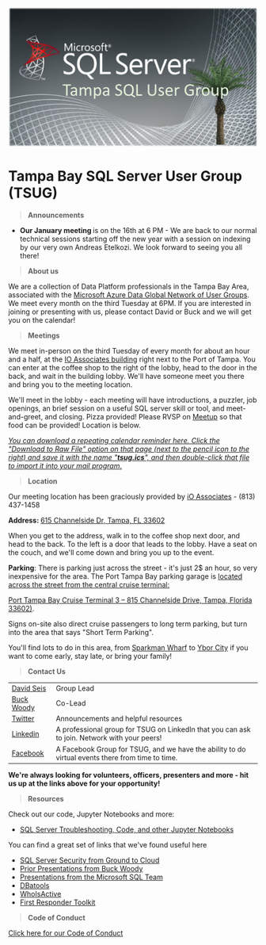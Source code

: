 <a href="https://www.meetup.com/tampa-sql-user-groups/"><img src="/Resources/graphics/tsug.png" width=800 alt="Tampa with community group name overlay"> </a>

# Tampa Bay SQL Server User Group (TSUG)

> <b>Announcements</b>

- <p><b>Our January meeting </b> is on the 16th at 6 PM - We are back to our normal technical sessions starting off the new year with a session on indexing by our very own Andreas Etelkozi. We look forward to seeing you all there!</p> 

> <b>About us</b>
<p>We are a collection of Data Platform professionals in the Tampa Bay Area, associated with the <a href="https://www.microsoft.com/en-us/sql-server/community?activetab=pivot:sqlservertab">Microsoft Azure Data Global Network of User Groups</a>. We meet every month on the third Tuesday at 6PM. If you are interested in joining or presenting with us, please contact David or Buck and we will get you on the calendar!

> <b>Meetings</b>
<p>We meet in-person on the third Tuesday of every month for about an hour and a half, at the <a href="https://www.bing.com/maps?&mepi=109~~TopOfPage~Address_Link&ty=18&q=iO%20Associates%20-%20Tampa&ss=ypid.YN873x17311666291203835826&ppois=27.94316864013672_-82.4468002319336_iO%20Associates%20-%20Tampa_YN873x17311666291203835826~&cp=27.943169~-82.4468&v=2&sV=1">IO Associates building</a> right next to the Port of Tampa. You can enter at the coffee shop to the right of the lobby, head to the door in the back, and wait in the building lobby. We'll have someone meet you there and bring you to the meeting location.</p>

We'll meet in the lobby - each meeting will have introductions, a puzzler, job openings, an brief session on a useful SQL server skill or tool, and meet-and-greet, and closing. Pizza provided! Please RVSP on <a href="https://www.meetup.com/tampa-sql-user-groups/">Meetup</a> so that food can be provided! Location is below.

<p></p><a href="https://github.com/David-Seis/TSUG/blob/main/Resources/references/tsug.ics"><i>You can download a repeating calendar reminder here. Click the "Download to Raw File" option on that page (next to the pencil icon to the right) and save it with the name "<b>tsug.ics</b>", and then double-click that file to import it into your mail program</i>.</a></p>

> <b>Location</b>
<p>Our meeting location has been graciously provided by <a href="https://www.ioassociates.com">iO Associates</a> - (813) 437-1458</p>

<p><b>Address: </b><a href="https://www.bing.com/maps?&mepi=109~~TopOfPage~Address_Link&ty=18&q=iO%20Associates%20-%20Tampa&ss=ypid.YN873x17311666291203835826&ppois=27.94316864013672_-82.4468002319336_iO%20Associates%20-%20Tampa_YN873x17311666291203835826~&cp=27.943169~-82.4468&v=2&sV=1"> 615 Channelside Dr, Tampa, FL 33602</a></p>

<p>When you get to the address, walk in to the coffee shop next door, and head to the back. To the left is a door that leads to the lobby. Have a seat on the couch, and we'll come down and bring you up to the event.</p>  

<p><b>Parking</b>: There is parking just across the street - it's just 2$ an hour, so very inexpensive for the area. The Port Tampa Bay parking garage is <a href="https://www.bing.com/search?q=810+Channelside+Drive&aqs=edge..69i57j69i11004&FORM=ANCMS9&PC=U531">located across the street from the central cruise terminal:</p>
<p>Port Tampa Bay Cruise Terminal 3 – 815 Channelside Drive, Tampa, Florida 33602)</a>.</p>  
<p>Signs on-site also direct cruise passengers to long term parking, but turn into the area that says "Short Term Parking".</p>

<p>You'll find lots to do in this area, from <a href="https://sparkmanwharf.com/">Sparkman Wharf</a> to <a href="https://yborcityonline.com/">Ybor City</a> if you want to come early, stay late, or bring your family!</p>

> <b>Contact Us</b>

<p> 
<table>

  <tr>
    <td><a href="https://www.linkedin.com/in/davidseis/">David Seis</a></td>
    <td>Group Lead</td>
  </tr>

  <tr>
    <td><a href="https://www.linkedin.com/in/buckwoody/">Buck Woody</a></td>
    <td>Co-Lead</td>
  </tr>

  <tr>
    <td><a href="https://twitter.com/TBSSUG">Twitter</a></td>
    <td>Announcements and helpful resources</td>
  </tr>

  <tr>
    <td><a href="https://www.linkedin.com/groups/1893703/">Linkedin</a></td>
    <td>A professional group for TSUG on LinkedIn that you can ask to join. Network with your peers!</td>
  </tr>

  <tr>
    <td><a href="https://www.facebook.com/tbssug/">Facebook</a></td>
    <td>A Facebook Group for TSUG, and we have the ability to do virtual events there from time to time.</td>
  </tr>

 </table>
</p>

<p><b>We're always looking for volunteers, officers, presenters and more - hit us up at the links above for your opportunity!</b></p>

> <b>Resources</b>

<p>Check out our code, Jupyter Notebooks and more:</p>

- [SQL Server Troubleshooting, Code, and other Jupyter Notebooks](https://github.com/David-Seis/TSUG/tree/main/Resources/examples/notebooks)

<p>You can find a great set of links that we've found useful here</p>

- [SQL Server Security from Ground to Cloud](https://github.com/David-Seis/SecureYourAzureData)
- [Prior Presentations from Buck Woody](https://github.com/BuckWoody/presentations)
- [Presentations from the Microsoft SQL Team](https://github.com/microsoft/sqlworkshops)
- [DBatools](DBatools.io)
- [WhoIsActive](https://www.google.com/search?q=whoisactive&rlz=1C1VDKB_enUS1023US1023&oq=whoisactive&aqs=chrome..69i57j0i512j69i59j0i512l3j69i61j69i60.3647j0j4&sourceid=chrome&ie=UTF-8)
- [First Responder Toolkit](https://www.brentozar.com/responder/)

> <b>Code of Conduct</b>

<a href="https://github.com/David-Seis/TSUG/blob/main/Code%20of%20Conduct.md">Click here for our Code of Conduct</a>

<!--
> include terms/tags that can be searched


<br><br><br><br><br><br><br><br><br><br><br><br><br><br><br><br><br><br><br><br><br><br><br><br><br><br><br><br><br><br><br><br><br><br><br><br><br><br><br><br><br><br><br><br><br><br><br><br><br><br><br><br><br><br><br>


**Badges will go here**

- build status
- issues (waffle.io maybe)
- devDependencies
- npm package
- coverage
- slack
- downloads
- gitter chat
- license
- etc.

[![Build Status](http://img.shields.io/travis/badges/badgerbadgerbadger.svg?style=flat-square)](https://travis-ci.org/badges/badgerbadgerbadger) [![Dependency Status](http://img.shields.io/gemnasium/badges/badgerbadgerbadger.svg?style=flat-square)](https://gemnasium.com/badges/badgerbadgerbadger) [![Coverage Status](http://img.shields.io/coveralls/badges/badgerbadgerbadger.svg?style=flat-square)](https://coveralls.io/r/badges/badgerbadgerbadger) [![Code Climate](http://img.shields.io/codeclimate/github/badges/badgerbadgerbadger.svg?style=flat-square)](https://codeclimate.com/github/badges/badgerbadgerbadger) [![Github Issues](http://githubbadges.herokuapp.com/badges/badgerbadgerbadger/issues.svg?style=flat-square)](https://github.com/badges/badgerbadgerbadger/issues) [![Pending Pull-Requests](http://githubbadges.herokuapp.com/badges/badgerbadgerbadger/pulls.svg?style=flat-square)](https://github.com/badges/badgerbadgerbadger/pulls) [![Gem Version](http://img.shields.io/gem/v/badgerbadgerbadger.svg?style=flat-square)](https://rubygems.org/gems/badgerbadgerbadger) [![License](http://img.shields.io/:license-mit-blue.svg?style=flat-square)](http://badges.mit-license.org) [![Badges](http://img.shields.io/:badges-9/9-ff6799.svg?style=flat-square)](https://github.com/badges/badgerbadgerbadger)

- For more on these wonderful ~~badgers~~ badges, refer to <a href="http://badges.github.io/badgerbadgerbadger/" target="_blank">`badgerbadgerbadger`</a>.

***INSERT ANOTHER GRAPHIC HERE***

[![INSERT YOUR GRAPHIC HERE](http://i.imgur.com/dt8AUb6.png)]()

- Most people will glance at your `README`, *maybe* star it, and leave
- Ergo, people should understand instantly what your project is about based on your repo

> Tips

- HAVE WHITE SPACE
- MAKE IT PRETTY
- GIFS ARE REALLY COOL

> GIF Tools

- Use <a href="http://recordit.co/" target="_blank">**Recordit**</a> to create quicks screencasts of your desktop and export them as `GIF`s.
- For terminal sessions, there's <a href="https://github.com/chjj/ttystudio" target="_blank">**ttystudio**</a> which also supports exporting `GIF`s.

**Recordit**

![Recordit GIF](http://g.recordit.co/iLN6A0vSD8.gif)

**ttystudio**

![ttystudio GIF](https://raw.githubusercontent.com/chjj/ttystudio/master/img/example.gif)

---

## Table of Contents (Optional)

> If your `README` has a lot of info, section headers might be nice.

- [Installation](#installation)
- [Features](#features)
- [Contributing](#contributing)
- [Team](#team)
- [FAQ](#faq)
- [Support](#support)
- [License](#license)


---

## Example (Optional)

```javascript
// code away!

let generateProject = project => {
  let code = [];
  for (let js = 0; js < project.length; js++) {
    code.push(js);
  }
};
```

---

## Installation

- All the `code` required to get started
- Images of what it should look like

### Clone

- Clone this repo to your local machine using `https://github.com/fvcproductions/SOMEREPO`

### Setup

- If you want more syntax highlighting, format your code like this:

> update and install this package first

```shell
$ brew update
$ brew install fvcproductions
```

> now install npm and bower packages

```shell
$ npm install
$ bower install
```

- For all the possible languages that support syntax highlithing on GitHub (which is basically all of them), refer <a href="https://github.com/github/linguist/blob/master/lib/linguist/languages.yml" target="_blank">here</a>.

---

## Features
## Usage (Optional)
## Documentation (Optional)
## Tests (Optional)

- Going into more detail on code and technologies used
- I utilized this nifty <a href="https://github.com/adam-p/markdown-here/wiki/Markdown-Cheatsheet" target="_blank">Markdown Cheatsheet</a> for this sample `README`.

---

## Contributing

> To get started...

### Step 1

- **Option 1**
    - 🍴 Fork this repo!

- **Option 2**
    - 👯 Clone this repo to your local machine using `https://github.com/joanaz/HireDot2.git`

### Step 2

- **HACK AWAY!** 🔨🔨🔨

### Step 3

- 🔃 Create a new pull request using <a href="https://github.com/joanaz/HireDot2/compare/" target="_blank">`https://github.com/joanaz/HireDot2/compare/`</a>.

---

## Team

> Or Contributors/People

| <a href="http://fvcproductions.com" target="_blank">**FVCproductions**</a> | <a href="http://fvcproductions.com" target="_blank">**FVCproductions**</a> | <a href="http://fvcproductions.com" target="_blank">**FVCproductions**</a> |
| :---: |:---:| :---:|
| [![FVCproductions](https://avatars.githubusercontent.com/u/517325?v=4&s=200)](http://fvcproductions.com)    | [![FVCproductions](https://avatars.githubusercontent.com/u/517325?v=4&s=200)](http://fvcproductions.com) | [![FVCproductions](https://avatars.githubusercontent.com/u/517325?v=4&s=200)](http://fvcproductions.com)  |
| <a href="http://github.com/fvcproductions" target="_blank">`github.com/fvcproductions`</a> | <a href="http://github.com/fvcproductions" target="_blank">`github.com/fvcproductions`</a> | <a href="http://github.com/fvcproductions" target="_blank">`github.com/fvcproductions`</a> |

- You can just grab their GitHub profile image URL
- You should probably resize their picture using `?s=200` at the end of the image URL.

---

## FAQ

- **How do I do *specifically* so and so?**
    - No problem! Just do this.

---

## Support

Reach out to me at one of the following places!

- Website at <a href="http://fvcproductions.com" target="_blank">`fvcproductions.com`</a>
- Twitter at <a href="http://twitter.com/fvcproductions" target="_blank">`@fvcproductions`</a>
- Insert more social links here.

---

## Donations (Optional)

- You could include a <a href="https://cdn.rawgit.com/gratipay/gratipay-badge/2.3.0/dist/gratipay.png" target="_blank">Gratipay</a> link as well.

[![Support via Gratipay](https://cdn.rawgit.com/gratipay/gratipay-badge/2.3.0/dist/gratipay.png)](https://gratipay.com/fvcproductions/)


---

## License

[![License](http://img.shields.io/:license-mit-blue.svg?style=flat-square)](http://badges.mit-license.org)

- **[MIT license](http://opensource.org/licenses/mit-license.php)**
- Copyright 2015 © <a href="http://fvcproductions.com" target="_blank">FVCproductions</a>.


-->
